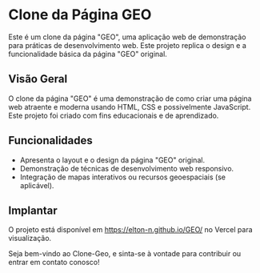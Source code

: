 # Clone da Página GEO

Este é um clone da página "GEO", uma aplicação web de demonstração para práticas de desenvolvimento web. Este projeto replica o design e a funcionalidade básica da página "GEO" original.

## Visão Geral

O clone da página "GEO" é uma demonstração de como criar uma página web atraente e moderna usando HTML, CSS e possivelmente JavaScript. Este projeto foi criado com fins educacionais e de aprendizado.

## Funcionalidades

- Apresenta o layout e o design da página "GEO" original.
- Demonstração de técnicas de desenvolvimento web responsivo.
- Integração de mapas interativos ou recursos geoespaciais (se aplicável).

## Implantar
O projeto está disponível em https://elton-n.github.io/GEO/ no Vercel para visualização.

Seja bem-vindo ao Clone-Geo, e sinta-se à vontade para contribuir ou entrar em contato conosco!


